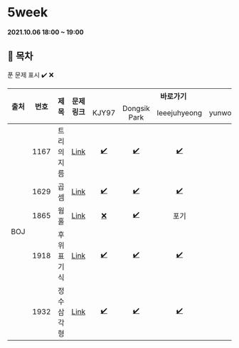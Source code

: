 # 5week

**2021.10.06 18:00 ~ 19:00**

## :bookmark_tabs: 목차

푼 문제 표시 ✔️ ❌

<table>
    <thead align="center">
        <tr>
            <th rowspan ="2" >출처</th>
            <th rowspan ="2">번호</th>
            <th rowspan ="2">제목</th>
            <th rowspan ="2">문제링크</th>
            <th colspan ="4">바로가기</th>
        </tr>
         <tr>
            <td>KJY97</td>
            <td>Dongsik Park</td>
            <td>leeejuhyeong</td>
            <td>yunwonjeong</td>
        </tr>
    </thead>
    <tbody  align="center">
    	<tr>
    		<td rowspan="5">BOJ</td>
    		<td>1167</td>
    		<td>트리의 지름</td>
    		<td><a href="https://www.acmicpc.net/problem/1167">Link</a></td>
            <td><a href="KJY97/BOJ_1167.java">✔️</a></td>
            <td><a href="https://github.com/KJY97/Algo-Study/blob/main/5week/dongsiik/algo_1167_%EB%B0%95%EB%8F%99%EC%8B%9D_dfs.java">✔️</a></td>
            <td><a href="leeejuhyeong/algo_1167_이주형.java">✔️</a></td>
            <td><a href=" "> </a></td>
    	</tr>
    	<tr>
    		<td>1629</td>
    		<td>곱셈</td>
    		<td><a href="https://www.acmicpc.net/problem/1629">Link</a></td>
    		<td><a href="KJY97/BOJ_1629.java ">✔️ </a></td>
    		<td><a href="https://github.com/KJY97/Algo-Study/blob/main/5week/dongsiik/algo_1629_%EB%B0%95%EB%8F%99%EC%8B%9D.java">✔️</a></td>
    		<td><a href="leeejuhyeong/algo_1629_이주형.java">✔️</a></td>
    		<td><a href=" "> </a></td>
    	</tr>
      <tr>
    		<td>1865</td>
    		<td>웜홀</td>
    		<td><a href="https://www.acmicpc.net/problem/1865">Link</a></td>
    		<td><a href=" ">❌ </a></td>
    		<td><a href="https://github.com/KJY97/Algo-Study/blob/main/5week/dongsiik/algo_1865_%EB%B0%95%EB%8F%99%EC%8B%9D.java">✔️</a></td>
    		<td><a href=" "> </a>포기</td>
    		<td><a href=""> </a></td>
    	</tr>
      <tr>
    		<td>1918</td>
    		<td>후위 표기식</td>
    		<td><a href="https://www.acmicpc.net/problem/1918">Link</a></td>
    		<td><a href="KJY97/BOJ_1918.java ">✔️ </a></td>
    		<td><a href="https://github.com/KJY97/Algo-Study/blob/main/5week/dongsiik/algo_1918_%EB%B0%95%EB%8F%99%EC%8B%9D.java">✔️</a></td>
    		<td><a href="leeejuhyeong/algo_1918_이주형.java">✔️</a></td>
    		<td><a href=" "> </a></td>
    	</tr>
      <tr>
    		<td>1932</td>
    		<td>정수 삼각형</td>
    		<td><a href="https://www.acmicpc.net/problem/1932">Link</a></td>
    		<td><a href="KJY97/BOJ_1932.java ">✔️  </a></td>
    		<td><a href="https://github.com/KJY97/Algo-Study/blob/main/5week/dongsiik/algo_1932_%EB%B0%95%EB%8F%99%EC%8B%9D.java">✔️</a></td>
    		<td><a href="leeejuhyeong/algo_1932_이주형.java">✔️</a></td>
    		<td><a href=" "> </a></td>
    	</tr>
    </tbody>
</table>


